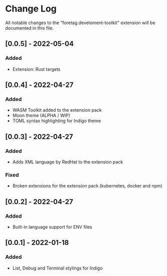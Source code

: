 
# Change Log

All notable changes to the "foretag.develoment-toolkit" extension will be documented in this file.

## [0.0.5] - 2022-05-04
### Added
- Extension: Rust targets

## [0.0.4] - 2022-04-27
### Added
- WASM Toolkit added to the extension pack
- Moon theme (ALPHA / WIP)
- TOML syntax highlighting for Indigo theme

## [0.0.3] - 2022-04-27
### Added
- Adds XML language by RedHat to the extension pack
### Fixed
- Broken extensions for the extension pack (kubernetes, docker and npm)

## [0.0.2] - 2022-04-27
### Added
- Built-in language support for ENV files

## [0.0.1] - 2022-01-18
### Added
- List, Debug and Terminal stylings for Indigo







